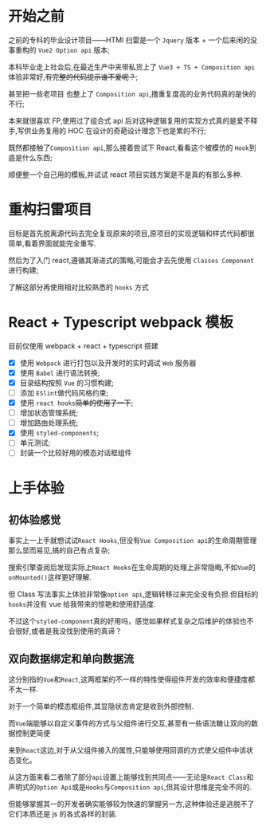 # 开始之前

之前的专科的毕业设计项目——HTMl 扫雷是一个 `Jquery` 版本 + 一个后来闲的没事重构的 `Vue2 Option api` 版本;

本科毕业走上社会后,在最近生产中夹带私货上了 `Vue3 + TS + Composition api` 体验非常好,~~有完整的代码提示谁不爱呢？~~;

甚至把一些老项目 也整上了 `Composition api`,撸重复度高的业务代码真的是快的不行;

本来就很喜欢 FP,使用过了组合式 api 后对这种逻辑复用的实现方式真的是爱不释手,写供业务复用的 HOC 在设计的奇葩设计理念下也是累的不行;

既然都接触了`Composition api`,那么接着尝试下 React,看看这个被模仿的 `Hook`到底是什么东西;

顺便整一个自己用的模板,并试试 react 项目实践方案是不是真的有那么多种.

# 重构扫雷项目

目标是首先脱离源代码去完全复现原来的项目,原项目的实现逻辑和样式代码都很简单,看着界面就能完全重写.

然后为了入门 react,遵循其渐进式的策略,可能会才去先使用 `Classes Component` 进行构建;

了解这部分再使用相对比较熟悉的 `hooks` 方式

# React + Typescript webpack 模板

目前仅使用 webpack + react + typescript 搭建

- [x] 使用 `Webpack` 进行打包以及开发时的实时调试 `Web` 服务器
- [x] 使用 `Babel` 进行语法转换;
- [x] 目录结构按照 `Vue` 的习惯构建;
- [ ] 添加 `ESlint`做代码风格约束;
- [x] 使用 `react hooks`~~简单的使用了一下~~;
- [ ] 增加状态管理系统;
- [ ] 增加路由处理系统;
- [x] 使用 `styled-components`;
- [ ] 单元测试;
- [ ] 封装一个比较好用的模态对话框组件

# 上手体验

## 初体验感觉

事实上一上手就想试试`React Hooks`,但没有`Vue Composition api`的生命周期管理那么显而易见,搞的自己有点复杂;

搜索引擎查阅后发现实际上`React Hooks`在生命周期的处理上非常隐晦,不如`Vue`的`onMounted()`这样更好理解.

但 Class 写法事实上体验非常像`option api`,逻辑转移过来完全没有负担.但目标的`hooks`并没有 vue 给我带来的惊艳和使用舒适度.

不过这个`styled-component`真的好用吗，感觉如果样式复杂之后维护的体验也不会很好,或者是我没找到使用的真谛？

## 双向数据绑定和单向数据流

这分别指的`Vue`和`React`,这两框架的不一样的特性使得组件开发的效率和便捷度都不太一样.

对于一个简单的模态框组件,其显隐状态肯定是收到外部控制.

而`Vue`端能够以自定义事件的方式与父组件进行交互,甚至有一些语法糖让双向的数据控制更简便

来到`React`这边,对于从父组件接入的属性,只能够使用回调的方式使父组件中该状态变化。

从这方面来看二者除了部分`api`设置上能够找到共同点——无论是`React Class`和声明式的`Option Api`或是`Hooks`与`Composition api`,但其设计思维是完全不同的.

但能够掌握其一的开发者确实能够较为快速的掌握另一方,这种体验还是逃脱不了它们本质还是 js 的各式各样的封装.
